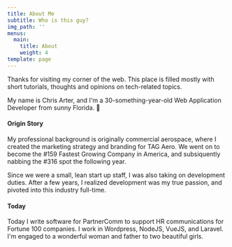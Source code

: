 ```yaml
---
title: About Me
subtitle: Who is this guy?
img_path: ''
menus:
  main:
    title: About
    weight: 4
template: page
---
```

Thanks for visiting my corner of the web. This place is filled mostly with short tutorials, thoughts and opinions on tech-related topics.

My name is Chris Arter, and I'm a 30-something-year-old Web Application Developer from sunny Florida. 🌴

#### Origin Story

My professional background is originally commercial aerospace, where I created the marketing strategy and branding for TAG Aero. We went on to become the #159 Fastest Growing Company in America, and subsiquently nabbing the #316 spot the following year.

Since we were a small, lean start up staff, I was also taking on development duties. After a few years, I realized development was my true passion, and pivoted into this industry full-time.

#### Today

Today I write software for PartnerComm to support HR communications for Fortune 100 companies. I work in Wordpress, NodeJS, VueJS, and Laravel. I'm engaged to a wonderful woman and father to two beautiful girls.
